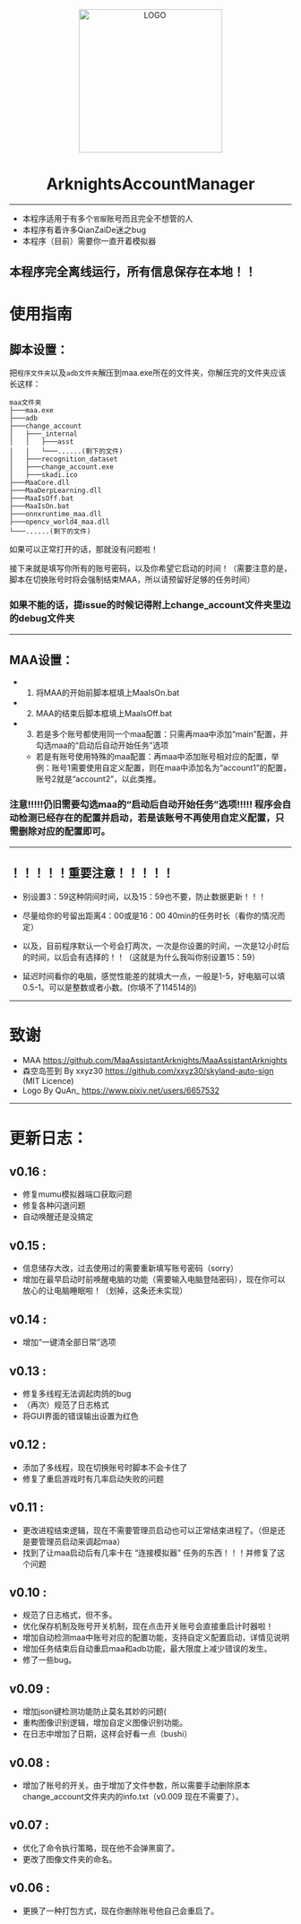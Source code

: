 

<div align="center">
<img alt="LOGO" src="https://raw.githubusercontent.com/IsEddy/Arknights_account_manager/master/skadi.ico" width="256" height="256" />

# ArknightsAccountManager

</div>

-----------------------------------

- 本程序适用于有多个```官服```账号而且完全不想管的人
- 本程序有着许多QianZaiDe迷之bug
- 本程序（目前）需要你一直开着模拟器

## 本程序完全离线运行，所有信息保存在本地！！ 

# 使用指南
## 脚本设置：
把```程序文件夹```以及```adb文件夹```解压到maa.exe所在的文件夹，你解压完的文件夹应该长这样：
```shell
maa文件夹
├───maa.exe
├───adb
├───change_account
│   ├───_internal
│   │   ├───asst
│   │   └───......(剩下的文件)
│   ├───recognition_dataset
│   ├───change_account.exe
│   ├───skadi.ico
├───MaaCore.dll
├───MaaDerpLearning.dll
├───MaaIsOff.bat
├───MaaIsOn.bat
├───onnxruntime_maa.dll
├───opencv_world4_maa.dll
└───......(剩下的文件)

```

如果可以正常打开的话，那就没有问题啦！

接下来就是填写你所有的账号密码，以及你希望它启动的时间！（需要注意的是，脚本在切换账号时将会强制结束MAA，所以请预留好足够的任务时间）

### 如果不能的话，提issue的时候记得附上change_account文件夹里边的debug文件夹

-----------------------------------
##  MAA设置：
- 1. 将MAA的开始前脚本框填上MaaIsOn.bat
- 2. MAA的结束后脚本框填上MaaIsOff.bat
- 3. 若是多个账号都使用同一个maa配置：只需再maa中添加“main”配置，并勾选maa的“启动后自动开始任务”选项
  - 若是有账号使用特殊的maa配置：再maa中添加账号相对应的配置，举例：账号1需要使用自定义配置，则在maa中添加名为“account1”的配置，账号2就是“account2”，以此类推。
	
### 注意!!!!!仍旧需要勾选maa的“启动后自动开始任务”选项!!!!! 程序会自动检测已经存在的配置并启动，若是该账号不再使用自定义配置，只需删除对应的配置即可。

-----------------------------------
## ！！！！！重要注意！！！！！
- 别设置3：59这种阴间时间，以及15：59也不要，防止数据更新！！！

- 尽量给你的号留出距离4：00或是16：00  40min的任务时长（看你的情况而定）

- 以及，目前程序默认一个号会打两次，一次是你设置的时间，一次是12小时后的时间，以后会有选择的！！（这就是为什么我叫你别设置15：59）

- 延迟时间看你的电脑，感觉性能差的就填大一点，一般是1-5，好电脑可以填0.5-1。可以是整数或者小数。(你填不了114514的)

-----------------------------------
# 致谢
- MAA https://github.com/MaaAssistantArknights/MaaAssistantArknights
- 森空岛签到 By xxyz30 https://github.com/xxyz30/skyland-auto-sign (MIT Licence)
- Logo By QuAn_ https://www.pixiv.net/users/6657532

-----------------------------------
# 更新日志：
## v0.16 :
- 修复mumu模拟器端口获取问题
- 修复各种闪退问题
- 自动唤醒还是没搞定

## v0.15 :
- 信息储存大改，过去使用过的需要重新填写账号密码（sorry）
- 增加在最早启动时前唤醒电脑的功能（需要输入电脑登陆密码），现在你可以放心的让电脑睡眠啦！（划掉，这条还未实现）

## v0.14 :
- 增加“一键清全部日常”选项

## v0.13 :
- 修复多线程无法调起肉鸽的bug
- （再次）规范了日志格式
- 将GUI界面的错误输出设置为红色

## v0.12 :
- 添加了多线程，现在切换账号时脚本不会卡住了
- 修复了重启游戏时有几率启动失败的问题

## v0.11 :
- 更改进程结束逻辑，现在不需要管理员启动也可以正常结束进程了。（但是还是要管理员启动来调起maa）
- 找到了让maa启动后有几率卡在 “连接模拟器” 任务的东西！！！并修复了这个问题

## v0.10 :
- 规范了日志格式，但不多。
- 优化保存机制及账号开关机制，现在点击开关账号会直接重启计时器啦！
- 增加自动检测maa中账号对应的配置功能，支持自定义配置启动，详情见说明
- 增加任务结束后自动重启maa和adb功能，最大限度上减少错误的发生。
- 修了一些bug。

## v0.09 :
- 增加json键检测功能防止莫名其妙的问题(
- 重构图像识别逻辑，增加自定义图像识别功能。
- 在日志中增加了日期，这样会好看一点（bushi）

## v0.08 :
- 增加了账号的开关。由于增加了文件参数，所以需要手动删除原本change_account文件夹内的info.txt（v0.009 现在不需要了）。

## v0.07 :
- 优化了命令执行策略，现在他不会弹黑窗了。
- 更改了图像文件夹的命名。

## v0.06 :
- 更换了一种打包方式，现在你删除账号他自己会重启了。